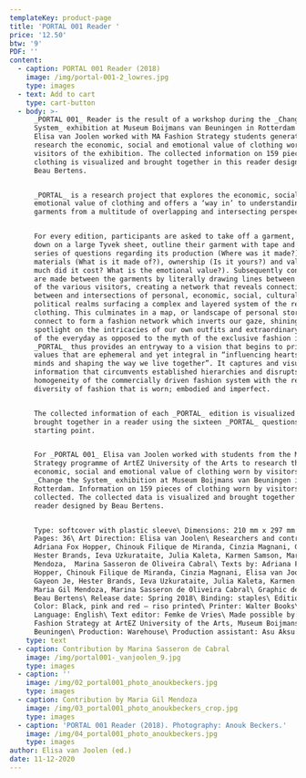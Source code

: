 ```yaml
---
templateKey: product-page
title: 'PORTAL 001 Reader '
price: '12.50'
btw: '9'
PDF: ''
content:
  - caption: PORTAL 001 Reader (2018)
    image: /img/portal-001-2_lowres.jpg
    type: images
  - text: Add to cart
    type: cart-button
  - body: >-
      _PORTAL 001_ Reader is the result of a workshop during the _Change the
      System_ exhibition at Museum Boijmans van Beuningen in Rotterdam in which
      Elisa van Joolen worked with MA Fashion Strategy students generation 27 to
      research the economic, social and emotional value of clothing worn by
      visitors of the exhibition. The collected information on 159 pieces of
      clothing is visualized and brought together in this reader designed by
      Beau Bertens.


      _PORTAL_ is a research project that explores the economic, social and
      emotional value of clothing and offers a ‘way in’ to understanding
      garments from a multitude of overlapping and intersecting perspectives.


      For every edition, participants are asked to take off a garment, lay it
      down on a large Tyvek sheet, outline their garment with tape and answer a
      series of questions regarding its production (Where was it made?),
      materials (What is it made of?), ownership (Is it yours?) and value (How
      much did it cost? What is the emotional value?). Subsequently connections
      are made between the garments by literally drawing lines between the items
      of the various visitors, creating a network that reveals connections
      between and intersections of personal, economic, social, cultural and
      political realms surfacing a complex and layered system of the reality of
      clothing. This culminates in a map, or landscape of personal stories that
      connect to form a fashion network which inverts our gaze, shining a
      spotlight on the intricacies of our own outfits and extraordinary aspects
      of the everyday as opposed to the myth of the exclusive fashion image.
      _PORTAL_ thus provides an entryway to a vision that begins to prioritise
      values that are ephemeral and yet integral in “influencing hearts and
      minds and shaping the way we live together”. It captures and visualises
      information that circumvents established hierarchies and disrupts the
      homogeneity of the commercially driven fashion system with the refreshing
      diversity of fashion that is worn; embodied and imperfect.


      The collected information of each _PORTAL_ edition is visualized and
      brought together in a reader using the sixteen _PORTAL_ questions as their
      starting point.


      For _PORTAL 001_ Elisa van Joolen worked with students from the MA Fashion
      Strategy programme of ArtEZ University of the Arts to research the
      economic, social and emotional value of clothing worn by visitors of the
      _Change the System_ exhibition at Museum Boijmans van Beuningen in
      Rotterdam. Information on 159 pieces of clothing worn by visitors was
      collected. The collected data is visualized and brought together in a
      reader designed by Beau Bertens.


      Type: softcover with plastic sleeve\ Dimensions: 210 mm x 297 mm portrait\
      Pages: 36\ Art Direction: Elisa van Joolen\ Researchers and contributors:
      Adriana Fox Hopper, Chinouk Filique de Miranda, Cinzia Magnani, Gayeon Je,
      Hester Brands, Ieva Uzkurataite, Julia Kaleta, Karmen Samson, Maria Gil
      Mendoza,  Marina Sasseron de Oliveira Cabral\ Texts by: Adriana Fox
      Hopper, Chinouk Filique de Miranda, Cinzia Magnani, Elisa van Joolen,
      Gayeon Je, Hester Brands, Ieva Uzkurataite, Julia Kaleta, Karmen Samson,
      Maria Gil Mendoza, Marina Sasseron de Oliveira Cabral\ Graphic design:
      Beau Bertens\ Release date: Spring 2018\ Binding: staples\ Edition: 300\
      Color: Black, pink and red – riso printed\ Printer: Walter Books\
      Language: English\ Text editor: Femke de Vries\ Made possible by: MA
      Fashion Strategy at ArtEZ University of the Arts, Museum Boijmans van
      Beuningen\ Production: Warehouse\ Production assistant: Asu Aksu
    type: text
  - caption: Contribution by Marina Sasseron de Cabral
    image: /img/portal001-_vanjoolen_9.jpg
    type: images
  - caption: ''
    image: /img/02_portal001_photo_anoukbeckers.jpg
    type: images
  - caption: Contribution by Maria Gil Mendoza
    image: /img/03_portal001_photo_anoukbeckers_crop.jpg
    type: images
  - caption: 'PORTAL 001 Reader (2018). Photography: Anouk Beckers.'
    image: /img/04_portal001_photo_anoukbeckers.jpg
    type: images
author: Elisa van Joolen (ed.)
date: 11-12-2020
---
```


